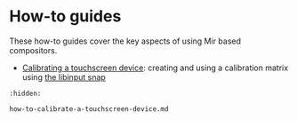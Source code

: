 # How-to guides
These how-to guides cover the key aspects of using Mir based compositors.

- [Calibrating a touchscreen device](how-to-calibrate-a-touchscreen-device.md): creating and using a calibration matrix using [the libinput snap](https://snapcraft.io/libinput)

```{toctree}
:hidden:

how-to-calibrate-a-touchscreen-device.md
```
